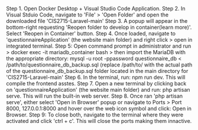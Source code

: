 Step 1. Open Docker Desktop + Visual Studio Code Application.
Step 2. In Visual Stduio Code, navigate to 'File' > 'Open Folder' and open the downloaded file 'CIS2715-Laravel-main'
Step 3. A popup will appear in the bottom-right requesting 'Reopen folder to develop in container(learn more)'. Select 'Reopen in Container' button.
Step 4. Once loaded, navigate to 'questionnaireApplication' (the website main folder) and right click > open in integrated terminal.
Step 5: Open command prompt in administrator and run > docker exec -it mariadb_container bash > then import the MariaDB with the appropriate directory: mysql -u root -ppassword questionnaire_db < /path/to/questionnaire_db_backup.sql (replace /path/to/ with the actual path of the questionnaire_db_backup.sql folder located in the main directory for 'CIS2715-Laravel-main'
Step 6. In the terminal, run: npm run dev. This will compile the frontend asstes.
Step 7. Open a new terminal by clicking back on 'questionnaireApplication' (the website main folder) and run: php artisan serve. This will run the built-in web server.
Step 8. Once ran 'php artisan serve', either select 'Open in Browser' popup or navigate to Ports > Port 8000, 127.0.0.1:8000 and hover over the web icon symbol and click: Open in Browser.
Step 9: To close both, navigate to the terminal where they were activated and click 'ctrl + c'. This will close the ports making them innactive.

